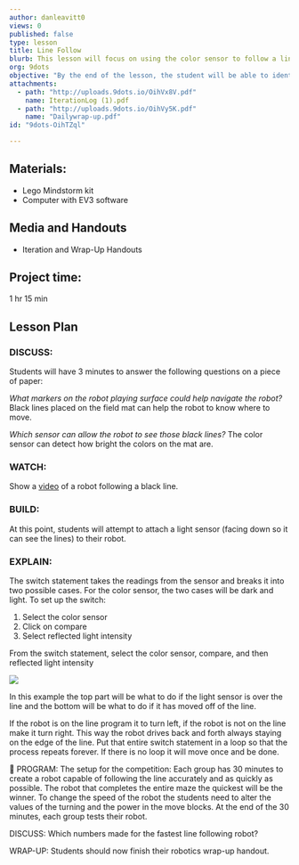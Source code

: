 ```yaml
---
author: danleavitt0
views: 0
published: false
type: lesson
title: Line Follow
blurb: This lesson will focus on using the color sensor to follow a line on the ground.
org: 9dots
objective: "By the end of the lesson, the student will be able to identify a programming switch statement and discuss the strategy for programming a robot to follow a black line."
attachments: 
  - path: "http://uploads.9dots.io/OihVx8V.pdf"
    name: IterationLog (1).pdf
  - path: "http://uploads.9dots.io/OihVy5K.pdf"
    name: "Dailywrap-up.pdf"
id: "9dots-OihTZql"

---
```


## Materials:
- Lego Mindstorm kit
- Computer with EV3 software

## Media and Handouts
- Iteration and Wrap-Up Handouts

## Project time:
1 hr 15 min

## Lesson Plan

### DISCUSS:
Students will have 3 minutes to answer the following questions on a piece of paper:

_What markers on the robot playing surface could help navigate the robot?_
Black lines placed on the field mat can help the robot to know where to move.

_Which sensor can allow the robot to see those black lines?_
The color sensor can detect how bright the colors on the mat are.

### WATCH:
Show a [video](http://www.youtube.com/watch?v=aJor5MXycoY) of a robot following a black line.

### BUILD:
At this point, students will attempt to attach a light sensor (facing down so it can see the lines) to their robot.

### EXPLAIN:
The switch statement takes the readings from the sensor and breaks it into two possible cases. For the color sensor, the two cases will be dark and light. To set up the switch:

1. Select the color sensor
2. Click on compare
3. Select reflected light intensity

From the switch statement, select the color sensor, compare, and then reflected light intensity

![](http://uploads.9dots.io/Oiha8uX_md.jpg) 

In this example the top part will be what to do if the light sensor is over the line and the bottom will be what to do if it has moved off of the line.

If the robot is on the line program it to turn left, if the robot is not on the line make it turn right. This way the robot drives back and forth always staying on the edge of the line.
Put that entire switch statement in a loop so that the process repeats forever. If there is no loop it will move once and be done.



	

PROGRAM:
The setup for the competition: Each group has 30 minutes to create a robot capable of following the line accurately and as quickly as possible. The robot that completes the entire maze the quickest will be the winner. To change the speed of the robot the students need to alter the values of the turning and the power in the move blocks. At the end of the 30 minutes, each group tests their robot.

DISCUSS:
Which numbers made for the fastest line following robot?

WRAP-UP:
Students should now finish their robotics wrap-up handout.
